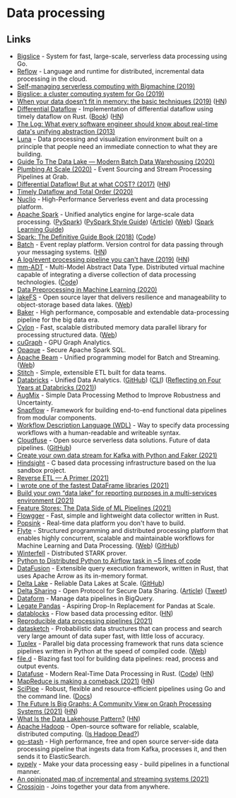 # Data processing

## Links

- [Bigslice](https://bigslice.io/) - System for fast, large-scale, serverless data processing using Go.
- [Reflow](https://github.com/grailbio/reflow) - Language and runtime for distributed, incremental data processing in the cloud.
- [Self-managing serverless computing with Bigmachine (2019)](https://medium.com/grail-eng/self-managing-serverless-computing-with-bigmachine-e75bd412ef5a)
- [Bigslice: a cluster computing system for Go (2019)](https://medium.com/grail-eng/bigslice-a-cluster-computing-system-for-go-7e03acd2419b)
- [When your data doesn’t fit in memory: the basic techniques (2019)](https://pythonspeed.com/articles/data-doesnt-fit-in-memory/) ([HN](https://news.ycombinator.com/item?id=21508542))
- [Differential Dataflow](https://github.com/TimelyDataflow/differential-dataflow) - Implementation of differential dataflow using timely dataflow on Rust. ([Book](https://timelydataflow.github.io/differential-dataflow/introduction.html)) ([HN](https://news.ycombinator.com/item?id=24837031))
- [The Log: What every software engineer should know about real-time data's unifying abstraction (2013)](https://engineering.linkedin.com/distributed-systems/log-what-every-software-engineer-should-know-about-real-time-datas-unifying)
- [Luna](https://luna-lang.org/index.html#Overview) - Data processing and visualization environment built on a principle that people need an immediate connection to what they are building.
- [Guide To The Data Lake — Modern Batch Data Warehousing (2020)](https://towardsdatascience.com/a-guide-to-modern-batch-data-warehousing-extraction-f63bfa6ef878)
- [Plumbing At Scale (2020)](https://engineering.grab.com/plumbing-at-scale) - Event Sourcing and Stream Processing Pipelines at Grab.
- [Differential Dataflow! But at what COST? (2017)](https://github.com/frankmcsherry/blog/blob/master/posts/2017-10-23.md) ([HN](https://news.ycombinator.com/item?id=22094512))
- [Timely Dataflow and Total Order (2020)](http://justinjaffray.com/timely-dataflow-and-total-order/)
- [Nuclio](https://github.com/nuclio/nuclio) - High-Performance Serverless event and data processing platform.
- [Apache Spark](https://github.com/apache/spark) - Unified analytics engine for large-scale data processing. ([PySpark](https://github.com/apache/spark/tree/master/python/pyspark)) ([PySpark Style Guide](https://github.com/palantir/pyspark-style-guide)) ([Article](https://medium.com/palantir/a-pyspark-style-guide-for-real-world-data-scientists-1727fda397e9)) ([Web](https://spark.apache.org/)) ([Spark Learning Guide](https://github.com/ankurchavda/SparkLearning))
- [Spark: The Definitive Guide Book (2018)](https://www.oreilly.com/library/view/spark-the-definitive/9781491912201/) ([Code](https://github.com/databricks/Spark-The-Definitive-Guide))
- [Batch](https://batch.sh/) - Event replay platform. Version control for data passing through your messaging systems. ([HN](https://news.ycombinator.com/item?id=24188214))
- [A log/event processing pipeline you can't have (2019)](https://apenwarr.ca/log/20190216) ([HN](https://news.ycombinator.com/item?id=24275683))
- [mm-ADT](http://www.mm-adt.org/) - Multi-Model Abstract Data Type. Distributed virtual machine capable of integrating a diverse collection of data processing technologies. ([Code](https://github.com/mm-adt/vm))
- [Data Preprocessing in Machine Learning (2020)](https://serokell.io/blog/data-preprocessing)
- [lakeFS](https://github.com/treeverse/lakeFS) - Open source layer that delivers resilience and manageability to object-storage based data lakes. ([Web](https://lakefs.io/))
- [Baker](https://github.com/AdRoll/baker) - High performance, composable and extendable data-processing pipeline for the big data era.
- [Cylon](https://github.com/cylondata/cylon) - Fast, scalable distributed memory data parallel library for processing structured data. ([Web](https://cylondata.org/))
- [cuGraph](https://github.com/rapidsai/cugraph) - GPU Graph Analytics.
- [Opaque](https://github.com/mc2-project/opaque) - Secure Apache Spark SQL.
- [Apache Beam](https://github.com/apache/beam) - Unified programming model for Batch and Streaming. ([Web](https://beam.apache.org/))
- [Stitch](https://www.stitchdata.com/) - Simple, extensible ETL built for data teams.
- [Databricks](https://databricks.com/) - Unified Data Analytics. ([GitHub](https://github.com/databricks)) ([CLI](https://github.com/databricks/databricks-cli)) ([Reflecting on Four Years at Databricks (2021)](https://www.lihaoyi.com/post/ReflectingonFourYearsatDatabricks.html))
- [AugMix](https://github.com/google-research/augmix) - Simple Data Processing Method to Improve Robustness and Uncertainty.
- [Snapflow](https://github.com/kvh/snapflow) - Framework for building end-to-end functional data pipelines from modular components.
- [Workflow Description Language (WDL)](https://github.com/openwdl/wdl) - Way to specify data processing workflows with a human-readable and writeable syntax.
- [Cloudfuse](https://www.cloudfuse.io/) - Open source serverless data solutions. Future of data pipelines. ([GitHub](https://github.com/cloudfuse-io))
- [Create your own data stream for Kafka with Python and Faker (2021)](https://aiven.io/blog/create-your-own-data-stream-for-kafka-with-python-and-faker)
- [Hindsight](https://github.com/mozilla-services/hindsight) - C based data processing infrastructure based on the lua sandbox project.
- [Reverse ETL — A Primer (2021)](https://medium.com/memory-leak/reverse-etl-a-primer-4e6694dcc7fb)
- [I wrote one of the fastest DataFrame libraries (2021)](https://www.ritchievink.com/blog/2021/02/28/i-wrote-one-of-the-fastest-dataframe-libraries/)
- [Build your own “data lake” for reporting purposes in a multi-services environment (2021)](https://tech.fretlink.com/build-your-own-data-lake-for-reporting-purposes/)
- [Feature Stores: The Data Side of ML Pipelines (2021)](https://medium.com/riselab/feature-stores-the-data-side-of-ml-pipelines-7083d69bff1c)
- [Flowgger](https://github.com/awslabs/flowgger) - Fast, simple and lightweight data collector written in Rust.
- [Popsink](https://app.popsink.dev/) - Real-time data platform you don't have to build.
- [Flyte](https://github.com/flyteorg/flyte) - Structured programming and distributed processing platform that enables highly concurrent, scalable and maintainable workflows for Machine Learning and Data Processing. ([Web](https://flyte.org/)) ([GitHub](https://github.com/flyteorg))
- [Winterfell](https://github.com/novifinancial/winterfell) - Distributed STARK prover.
- [Python to Distributed Python to Airflow task in ~5 lines of code](https://www.astronomer.io/blog/airflow-ray-data-science-story)
- [DataFusion](https://github.com/apache/arrow-datafusion) - Extensible query execution framework, written in Rust, that uses Apache Arrow as its in-memory format.
- [Delta Lake](https://delta.io/) - Reliable Data Lakes at Scale. ([GitHub](https://github.com/delta-io))
- [Delta Sharing](https://delta.io/sharing/) - Open Protocol for Secure Data Sharing. ([Article](https://databricks.com/blog/2021/05/26/introducing-delta-sharing-an-open-protocol-for-secure-data-sharing.html)) ([Tweet](https://twitter.com/matei_zaharia/status/1397585545849540612))
- [Dataform](https://dataform.co/) - Manage data pipelines in BigQuery.
- [Legate Pandas](https://github.com/nv-legate/legate.pandas) - Aspiring Drop-In Replacement for Pandas at Scale.
- [datablocks](https://datablocks.pro/) - Flow based data processing editor. ([HN](https://news.ycombinator.com/item?id=27459664))
- [Reproducible data processing pipelines (2021)](https://guix.gnu.org/blog/2021/reproducible-data-processing-pipelines/)
- [datasketch](https://github.com/ekzhu/datasketch) - Probabilistic data structures that can process and search very large amount of data super fast, with little loss of accuracy.
- [Tuplex](https://github.com/tuplex/tuplex) - Parallel big data processing framework that runs data science pipelines written in Python at the speed of compiled code. ([Web](https://tuplex.cs.brown.edu/))
- [file.d](https://github.com/ozonru/file.d) - Blazing fast tool for building data pipelines: read, process and output events.
- [Datafuse](https://datafuse.rs/) - Modern Real-Time Data Processing in Rust. ([Code](https://github.com/datafuselabs/datafuse/)) ([HN](https://news.ycombinator.com/item?id=28069895))
- [MapReduce is making a comeback (2021)](https://www.estuary.dev/blog/why-mapreduce-is-making-a-comeback) ([HN](https://news.ycombinator.com/item?id=28128360))
- [SciPipe](https://github.com/scipipe/scipipe) - Robust, flexible and resource-efficient pipelines using Go and the command line. ([Docs](https://scipipe.org/))
- [The Future Is Big Graphs: A Community View on Graph Processing Systems (2021)](https://cacm.acm.org/magazines/2021/9/255040-the-future-is-big-graphs/fulltext) ([HN](https://news.ycombinator.com/item?id=28499999))
- [What Is the Data Lakehouse Pattern?](https://timeflow.systems/what-is-the-data-lakehouse-pattern/) ([HN](https://news.ycombinator.com/item?id=28531009))
- [Apache Hadoop](https://hadoop.apache.org/) - Open-source software for reliable, scalable, distributed computing. ([Is Hadoop Dead?](https://tech.marksblogg.com/is-hadoop-dead.html))
- [go-stash](https://github.com/tal-tech/go-stash) - High performance, free and open source server-side data processing pipeline that ingests data from Kafka, processes it, and then sends it to ElasticSearch.
- [pypely](https://github.com/stoney95/pypely) - Make your data processing easy - build pipelines in a functional manner.
- [An opinionated map of incremental and streaming systems (2021)](https://scattered-thoughts.net/writing/an-opinionated-map-of-incremental-and-streaming-systems/)
- [Crossjoin](https://github.com/crossjoin-io/crossjoin) - Joins together your data from anywhere.
